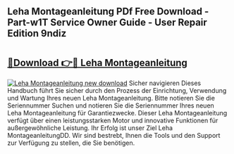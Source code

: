 ## Leha Montageanleitung PDf Free Download - Part-w1T Service Owner Guide - User Repair Edition 9ndiz

# <h2><a href="http://df8kso.blite.top/?on=Leha+Montageanleitung">🔗Download 👉🔴 Leha Montageanleitung</a></h2>

[![Leha Montageanleitung new download](https://i.imgur.com/lujVjoI.png)](http://df8kso.blite.top/?on=Leha+Montageanleitung)
Sicher navigieren Dieses Handbuch führt Sie sicher durch den Prozess der Einrichtung, Verwendung und Wartung Ihres neuen Leha Montageanleitung. Bitte notieren Sie die Seriennummer Suchen und notieren Sie die Seriennummer Ihres neuen Leha Montageanleitung für Garantiezwecke. Dieser Leha Montageanleitung verfügt über einen leistungsstarken Motor und innovative Funktionen für außergewöhnliche Leistung. Ihr Erfolg ist unser Ziel Leha MontageanleitungDD. Wir sind bestrebt, Ihnen die Tools und den Support zur Verfügung zu stellen, die Sie benötigen.
